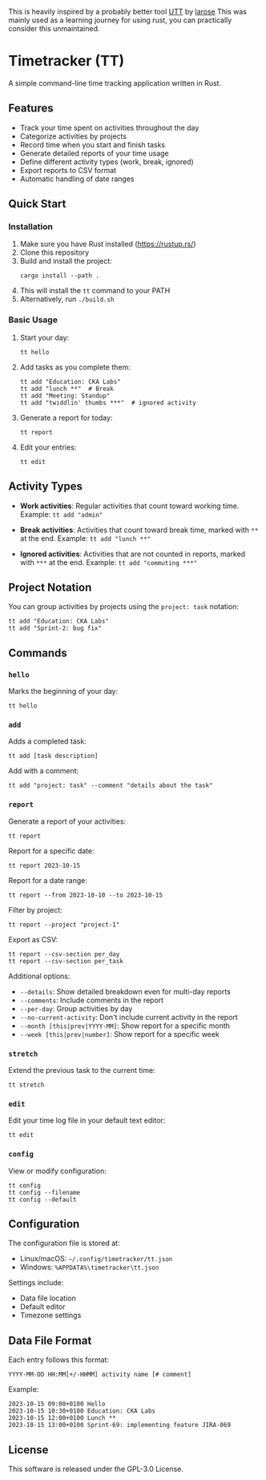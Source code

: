 This is heavily inspired by a probably better tool [UTT](https://github.com/larose/utt) by [larose](https://github.com/larose)
This was mainly used as a learning journey for using rust, you can practically consider this unmaintained. 

# Timetracker (TT)

A simple command-line time tracking application written in Rust.

## Features

- Track your time spent on activities throughout the day
- Categorize activities by projects
- Record time when you start and finish tasks
- Generate detailed reports of your time usage
- Define different activity types (work, break, ignored)
- Export reports to CSV format
- Automatic handling of date ranges

## Quick Start

### Installation

1. Make sure you have Rust installed (https://rustup.rs/)
2. Clone this repository
3. Build and install the project:
   ```
   cargo install --path .
   ```
4. This will install the `tt` command to your PATH
5. Alternatively, run `./build.sh`

### Basic Usage

1. Start your day:
   ```
   tt hello
   ```

2. Add tasks as you complete them:
   ```
   tt add "Education: CKA Labs"
   tt add "lunch **"  # Break
   tt add "Meeting: Standup"
   tt add "twiddlin' thumbs ***"  # ignored activity
   ```

3. Generate a report for today:
   ```
   tt report
   ```

4. Edit your entries:
   ```
   tt edit
   ```

## Activity Types

- **Work activities**: Regular activities that count toward working time.
  Example: `tt add "admin"`

- **Break activities**: Activities that count toward break time, marked with `**` at the end.
  Example: `tt add "lunch **"`

- **Ignored activities**: Activities that are not counted in reports, marked with `***` at the end.
  Example: `tt add "commuting ***"`

## Project Notation

You can group activities by projects using the `project: task` notation:

```
tt add "Education: CKA Labs"
tt add "Sprint-2: bug fix"
```

## Commands

### `hello`

Marks the beginning of your day:
```
tt hello
```

### `add`

Adds a completed task:
```
tt add [task description]
```

Add with a comment:
```
tt add "project: task" --comment "details about the task"
```

### `report`

Generate a report of your activities:
```
tt report
```

Report for a specific date:
```
tt report 2023-10-15
```

Report for a date range:
```
tt report --from 2023-10-10 --to 2023-10-15
```

Filter by project:
```
tt report --project "project-1"
```

Export as CSV:
```
tt report --csv-section per_day
tt report --csv-section per_task
```

Additional options:
- `--details`: Show detailed breakdown even for multi-day reports
- `--comments`: Include comments in the report
- `--per-day`: Group activities by day
- `--no-current-activity`: Don't include current activity in the report
- `--month [this|prev|YYYY-MM]`: Show report for a specific month
- `--week [this|prev|number]`: Show report for a specific week

### `stretch`

Extend the previous task to the current time:
```
tt stretch
```

### `edit`

Edit your time log file in your default text editor:
```
tt edit
```

### `config`

View or modify configuration:
```
tt config
tt config --filename
tt config --default
```

## Configuration

The configuration file is stored at:
- Linux/macOS: `~/.config/timetracker/tt.json`
- Windows: `%APPDATA%\timetracker\tt.json`

Settings include:
- Data file location
- Default editor
- Timezone settings

## Data File Format

Each entry follows this format:
```
YYYY-MM-DD HH:MM[+/-HHMM] activity name [# comment]
```

Example:
```
2023-10-15 09:00+0100 Hello
2023-10-15 10:30+0100 Education: CKA Labs 
2023-10-15 12:00+0100 Lunch **
2023-10-15 13:00+0100 Sprint-69: implementing feature JIRA-069
```

## License

This software is released under the GPL-3.0 License.
